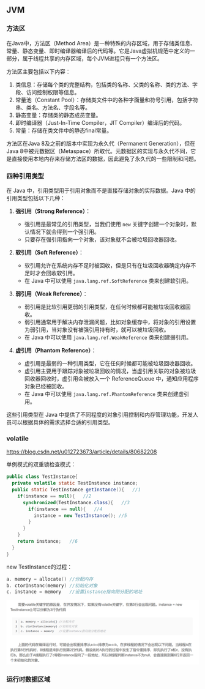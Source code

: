 ## JVM

### 方法区

在Java中，方法区（Method Area）是一种特殊的内存区域，用于存储类信息、常量、静态变量、即时编译器编译后的代码等。它是Java虚拟机规范中定义的一部分，属于线程共享的内存区域，每个JVM进程只有一个方法区。

方法区主要包括以下内容：

1. 类信息：存储每个类的完整结构，包括类的名称、父类的名称、类的方法、字段、访问控制权限等信息。
2. 常量池（Constant Pool）：存储类文件中的各种字面量和符号引用，包括字符串、类名、方法名、字段名等。
3. 静态变量：存储类的静态成员变量。
4. 即时编译器（Just-In-Time Compiler，JIT Compiler）编译后的代码。
5. 常量：存储在类文件中的静态final常量。

方法区在Java 8及之前的版本中实现为永久代（Permanent Generation），但在Java 8中被元数据区（Metaspace）所取代。元数据区的实现与永久代不同，它是直接使用本地内存来存储方法区的数据，因此避免了永久代的一些限制和问题。

### 四种引用类型

在 Java 中，引用类型用于引用对象而不是直接存储对象的实际数据。Java 中的引用类型包括以下几种：

1. **强引用（Strong Reference）**：
   - 强引用是最常见的引用类型，当我们使用 `new` 关键字创建一个对象时，默认情况下就会得到一个强引用。
   - 只要存在强引用指向一个对象，该对象就不会被垃圾回收器回收。

2. **软引用（Soft Reference）**：
   - 软引用允许在系统内存不足时被回收，但是只有在垃圾回收器确定内存不足时才会回收软引用。
   - 在 Java 中可以使用 `java.lang.ref.SoftReference` 类来创建软引用。

3. **弱引用（Weak Reference）**：
   - 弱引用是比软引用更弱的引用类型，在任何时候都可能被垃圾回收器回收。
   - 弱引用通常用于解决内存泄漏问题，比如对象缓存中，将对象的引用设置为弱引用，当对象没有被强引用持有时，就可以被垃圾回收。
   - 在 Java 中可以使用 `java.lang.ref.WeakReference` 类来创建弱引用。

4. **虚引用（Phantom Reference）**：
   - 虚引用是最弱的一种引用类型，它在任何时候都可能被垃圾回收器回收。
   - 虚引用主要用于跟踪对象被垃圾回收的情况，当虚引用关联的对象被垃圾回收器回收时，虚引用会被放入一个 ReferenceQueue 中，通知应用程序对象已经被回收。
   - 在 Java 中可以使用 `java.lang.ref.PhantomReference` 类来创建虚引用。

这些引用类型在 Java 中提供了不同程度的对象引用控制和内存管理功能，开发人员可以根据具体的需求选择合适的引用类型。

### volatile

https://blog.csdn.net/u012723673/article/details/80682208

单例模式的双重锁检查模式：

```java
public class TestInstance{
  private volatile static TestInstance instance;
  public static TestInstance getInstance(){   //1
    if(instance == null){   //2
      synchronized(TestInstance.class){   //3
        if(instance == null){   //4
          instance = new TestInstance(); //5
        }
      }
    }
    return instance;   //6
  }
}
```

new TestInstance的过程：

```c
a. memory = allocate() //分配内存
b. ctorInstanc(memory) //初始化对象
c. instance = memory   //设置instance指向刚分配的地址
```

![image-20240416192425341](./pic/image-20240416192425341.png)

### 运行时数据区域

